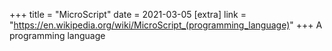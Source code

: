 +++
title = "MicroScript"
date = 2021-03-05
[extra]
link = "https://en.wikipedia.org/wiki/MicroScript_(programming_language)"
+++
A programming language

